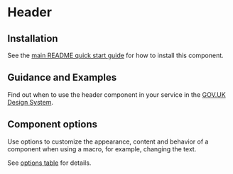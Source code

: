 # Header

## Installation

See the [main README quick start guide](https://github.com/alphagov/govuk-frontend#quick-start) for how to install this component.

## Guidance and Examples

Find out when to use the header component in your service in the [GOV.UK Design System](https://design-system.service.gov.uk/components/header).

## Component options

Use options to customize the appearance, content and behavior of a component when using a macro, for example, changing the text.

See [options table](https://design-system.service.gov.uk/components/header/#options-example-default) for details.